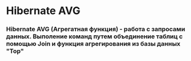 # Hibernate AVG
### Hibernate AVG (Агрегатная функция) - работа с запросами данных. Выполение команд путем объединение таблиц с помощью Join и функция агрегирования из базы данных "Top"
